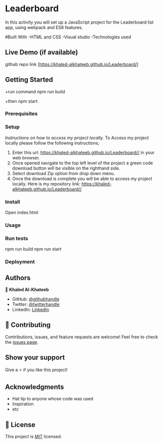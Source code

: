# Leaderboard

In this activity you will set up a JavaScript project for the Leaderboard list app, using webpack and ES6 features.

#Built With
-HTML and CSS
-Visual studio
-Technologies used

## Live Demo (if available)
github repo link 
[https://khaled-alkhateeb.github.io/Leaderboard/]

## Getting Started

+run command npm run build

+then npm start

### Prerequisites

### Setup
*Instructions on how to access my project locally.*
 To Access my project locally please follow the following instructions;
1. Enter this url: https://khaled-alkhateeb.github.io/Leaderboard// in your web browser.
2. Once opened navigate to the top left level of the project a green code download button will be visible on the righthand side.
3. Select download Zip option from drop down menu.
4. Once the download is complete you will be able to access my project locally.
Here is my repository link: https://khaled-alkhateeb.github.io/Leaderboard//

### Install
Open index.html
### Usage

### Run tests
npm run build 
npm run start
### Deployment

## Authors

👤 **Khaled Al-Khateeb**

- GitHub: [@githubhandle](https://github.com/Khaled-AlKhateeb)
- Twitter: [@twitterhandle](https://twitter.com/KhaledA93751489)
- LinkedIn: [LinkedIn](https://www.linkedin.com/in/khaled-al-khateeb-3a1013247/)

## 🤝 Contributing

Contributions, issues, and feature requests are welcome!
Feel free to check the [issues page](https://github.com/Khaled-AlKhateeb/Leaderboard/issues).

## Show your support

Give a ⭐️ if you like this project!

## Acknowledgments

- Hat tip to anyone whose code was used
- Inspiration
- etc

## 📝 License

This project is [MIT](./MIT.md) licensed.